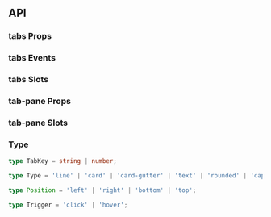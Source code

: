 ## API

### tabs Props

<field-table :data="tabsProps"/>

### tabs Events

<field-table :data="tabsEvents" type="emits"/>

### tabs Slots

<field-table :data="tabsSlots" type="slots"/>

### tab-pane Props

<field-table :data="tabPaneProps"/>

### tab-pane Slots

<field-table :data="tabPaneSlots" type="slots"/>

### Type

```typescript
type TabKey = string | number;

type Type = 'line' | 'card' | 'card-gutter' | 'text' | 'rounded' | 'capsule';

type Position = 'left' | 'right' | 'bottom' | 'top';

type Trigger = 'click' | 'hover';
```

<script setup>
import { ref } from 'vue';

const tabsProps = ref([
  {
    name: 'active-key (v-model)',
    desc: '当前选中的标签的 key',
    type: 'TabKey',
    value: '-',
  },
  {
    name: 'default-active-key',
    desc: '默认选中的标签的key（非受控状态，为空时选中第一个标签页）',
    type: 'TabKey',
    value: "''",
  },
  {
    name: 'position',
    desc: '选项卡的位置',
    type: "Position",
    value: "'top'",
  },
  {
    name: 'size',
    desc: '选项卡的大小',
    type: "Size（参见Button）",
    value: '-',
  },
  {
    name: 'type',
    desc: '选项卡的类型',
    type: "Type",
    value: "'line'",
  },
  {
    name: 'direction',
    desc: '选项卡的方向',
    type: "Direction（参见Divider）",
    value: "'horizontal'",
  },
  {
    name: 'editable',
    desc: '是否开启可编辑模式',
    type: 'boolean',
    value: 'false',
  },
  {
    name: 'show-add-button',
    desc: '是否显示增加按钮（仅在可编辑模式可用）',
    type: 'boolean',
    value: 'false',
  },
  {
    name: 'destroy-on-hide',
    desc: '是否在不显示标签时销毁内容',
    type: 'boolean',
    value: 'false',
  },
  {
    name: 'lazy-load',
    desc: '是否在首次展示标签时挂载内容',
    type: 'boolean',
    value: 'false',
  },
  {
    name: 'justify',
    desc: '高度撑满容器，只在水平模式下生效。',
    type: 'boolean',
    value: 'false',
  },
  {
    name: 'animation',
    desc: '是否开启选项内容过渡动画',
    type: 'boolean',
    value: 'false',
  },
  {
    name: 'header-padding',
    desc: '选项卡头部是否存在水平边距。仅对 type 等于 line、text 类型的选项卡生效',
    type: 'boolean',
    value: 'true',
  },
  {
    name: 'auto-switch',
    desc: '创建标签后是否切换到新标签（最后一个）',
    type: 'boolean',
    value: 'false',
  },
  {
    name: 'hide-content',
    desc: '是否隐藏内容',
    type: 'boolean',
    value: 'false',
  },
  {
    name: 'trigger',
    desc: '触发方式',
    type: "Trigger",
    value: "'click'",
  },
]);

const tabsEvents = ref([
  {
    name: 'change',
    desc: '当前标签值改变时触发',
    type: 'key: TabKey',
    value: '-',
  },
  {
    name: 'tab-click',
    desc: '用户点击标签时触发',
    type: 'key: TabKey',
    value: '-',
  },
  {
    name: 'add',
    desc: '用户点击增加按钮时触发',
    type: '-',
    value: '-',
  },
  {
    name: 'delete',
    desc: '用户点击删除按钮时触发',
    type: 'key: TabKey',
    value: '-',
  },
]);

const tabsSlots = ref([
  {
    name: 'extra',
    desc: '选项卡额外内容',
    type: '-',
    value: '-',
  },
]);

const tabPaneProps = ref([
  {
    name: 'title',
    desc: '选项卡的标题',
    type: 'string',
    value: '-',
  },
  {
    name: 'path（必填）',
    desc: '面板的key',
    type: 'TabKey',
    value: '-',
  },
  {
    name: 'disabled',
    desc: '是否禁用',
    type: 'boolean',
    value: 'false',
  },
  {
    name: 'closable',
    desc: '是否允许关闭此选项卡（仅在可编辑模式生效）',
    type: 'boolean',
    value: 'true',
  },
  {
    name: 'destroy-on-hide',
    desc: '是否在不显示标签时销毁内容',
    type: 'boolean',
    value: 'false',
  },
]);

const tabPaneSlots = ref([
  {
    name: 'title',
    desc: '选项卡标题',
    type: '-',
    value: '-',
  },
]);
</script>
